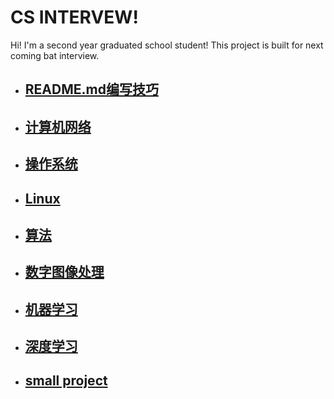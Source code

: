 # CS INTERVEW!

Hi! I'm a second year graduated school student! This project is built for next coming bat interview.

- ## [README.md编写技巧](https://github.com/luoshiyong/CSinterview/blob/master/doc/md%E6%96%87%E4%BB%B6%E5%86%99%E4%BD%9C%E8%A6%81%E6%B1%82.md)

- ## [计算机网络](https://github.com/luoshiyong/CSinterview/blob/master/doc/net.md)
- ## [操作系统](https://github.com/luoshiyong/CSinterview/blob/master/doc/os.md)
- ## [Linux](https://github.com/luoshiyong/CSinterview/blob/master/doc/linux.md)
- ## [算法](https://github.com/luoshiyong/CSinterview/blob/master/doc/algorithm.md)
- ## [数字图像处理](https://github.com/luoshiyong/CSinterview/blob/master/doc/digitalimage.md)

- ## [机器学习](https://github.com/luoshiyong/CSinterview/blob/master/doc/ML.md)

- ## [深度学习](https://github.com/luoshiyong/CSinterview/blob/master/doc/DL.md)

- ## [small project](https://github.com/luoshiyong/CSinterview/tree/master/docc/project.md)
